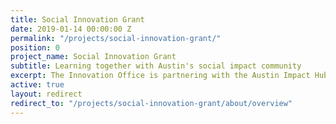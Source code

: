 ```yaml
---
title: Social Innovation Grant
date: 2019-01-14 00:00:00 Z
permalink: "/projects/social-innovation-grant/"
position: 0
project_name: Social Innovation Grant
subtitle: Learning together with Austin's social impact community
excerpt: The Innovation Office is partnering with the Austin Impact Hub Accelerator to explore new solutions to the city's strategic challenges.
active: true
layout: redirect
redirect_to: "/projects/social-innovation-grant/about/overview"
---
```

